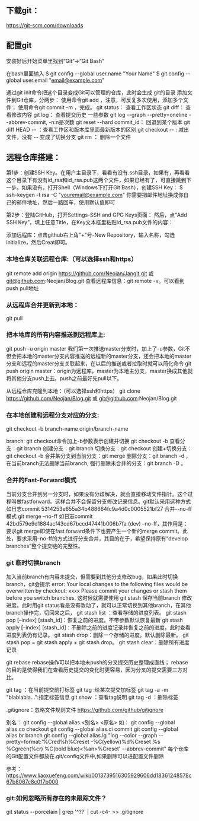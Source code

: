 ## 下载git：
https://git-scm.com/downloads

## 配置git
安装好后开始菜单里找到“Git”->“Git Bash”

在bash里面输入
$ git config --global user.name "Your Name"
$ git config --global user.email "email@example.com"

通过git init命令把这个目录变成Git可以管理的仓库，此时会生成.git的目录
添加文件到Git仓库，分两步：
使用命令git add <file>，注意，可反复多次使用，添加多个文件；
使用命令git commit -m <message>，完成。
git status： 查看工作区状态
git diff： 查看修改内容
git log： 查看提交历史 一些参数 git log --graph --pretty=oneline --abbrev-commit, -n:n是次数
git reset --hard commit_id： 回退到某个版本
git diff HEAD -- <filename>：查看工作区和版本库里面最新版本的区别
git checkout -- <filename>: 减出文件，没有 -- 变成了切换分支
git rm <filename>： 删除一个文件

## 远程仓库搭建：
第1步：创建SSH Key。在用户主目录下，看看有没有.ssh目录，如果有，再看看这个目录下有没有id_rsa和id_rsa.pub这两个文件，如果已经有了，可直接跳到下一步。如果没有，打开Shell（Windows下打开Git Bash），创建SSH Key：
$ ssh-keygen -t rsa -C "youremail@example.com"
你需要把邮件地址换成你自己的邮件地址，然后一路回车，使用默认值即可

第2步：登陆GitHub，打开Settings-SSH and GPG Keys页面：
然后，点“Add SSH Key”，填上任意Title，在Key文本框里粘贴id_rsa.pub文件的内容：

添加远程库：点击github右上角"+"号-New Repository，输入名称，勾选initialize，然后Creat即可。

### 本地仓库关联远程仓库:（可以选择ssh和https）
git remote add origin https://github.com/Neojan/Jangit.git 或 git@github.com:Neojan/Blog.git
查看远程库信息：git remote -v。可以看到push pull地址

### 从远程库合并更新到本地：
git pull

### 把本地库的所有内容推送到远程库上: 
git push -u origin master
我们第一次推送master分支时，加上了-u参数，Git不但会把本地的master分支内容推送的远程新的master分支，还会把本地的master分支和远程的master分支关联起来，在以后的推送或者拉取时就可以简化命令
git push origin master：origin为远程库，master为本地主分支，master换成其他就将其他分支push上去。push之前最好先pull以下。

从远程仓库克隆到本地：（可以选择ssh和https）
git clone https://github.com/Neojan/Blog.git 或 git@github.com:Neojan/Blog.git

### 在本地创建和远程分支对应的分支:
git checkout -b branch-name origin/branch-name

branch: 
git checkout命令加上-b参数表示创建并切换
git checkout -b <name> 
查看分支：git branch
创建分支：git branch <name>
切换分支：git checkout <name>
创建+切换分支：git checkout -b <name>
合并某分支到当前分支：git merge <name>
删除分支：git branch -d <name>，在当前branch无法删除当前branch,
强行删除未合并的分支：git branch -D <name>。

### 合并的Fast-Forward模式
当前分支合并到另一分支时，如果没有分歧解决，就会直接移动文件指针。这个过程叫做fastforward。这样合并不会保留分支修改记录信息。git默认采用这种方式
如日志commit 5314253e655a34b488664fc9a4d0c0005521bf27
合并--no-ff模式
git merge –no-ff <name>
如日志commit 42bd579e9d1884acf43cd67bccd47441b006b7fa (dev)
–no-ff，其作用是：要求git merge即使在fast forward条件下也要产生一个新的merge commit。此处，要求采用–no-ff的方式进行分支合并，其目的在于，希望保持原有“develop branches”整个提交链的完整性。

### git 临时切换branch
加入当前branch有内容未提交，但需要到其他分支修改bug，如果此时切换branch，git会提示
error: Your local changes to the following files would be overwritten by checkout:
        xxxx
Please commit your changes or stash them before you switch branches.
这时候就需要使用 git stash 保存当前branch 修改进度。此时用git status看是没有改动了，就可以正常切换到其他branch，在其他branch操作完，切回来之后，
git stash list ：查看存储的进度列表。
git stash pop [–index] [stash_id]：恢复之前的进度。不带参数默认恢复最新
git stash apply [–index] [stash_id]：不删除之前的进度记录并恢复之前的进度，此时查看进度列表仍有记录。
git stash drop：删除一个存储的进度。默认删除最新。
git stash pop = git stash apply + git stash drop。
git stash clear：删除所有进度记录

git rebase
rebase操作可以把本地未push的分叉提交历史整理成直线；
rebase的目的是使得我们在查看历史提交的变化时更容易，因为分叉的提交需要三方对比。

git tag <name>：在当前提交前打标签
git tag <tagname> <commit id>:给某次提交加标签
git tag -a <tagname> -m "blablabla...":指定标签信息
git show <tagname>：查看tag说明
git tag -d <tagname>：删除标签

.gitignore：忽略文件规则文件 https://github.com/github/gitignore

别名：
git config --global alias.<别名> <原名>
如：
git config --global alias.co checkout
git config --global alias.ci commit
git config --global alias.br branch
git config --global alias.lg "log --color --graph --pretty=format:'%Cred%h%Creset -%C(yellow)%d%Creset %s %Cgreen(%cr) %C(bold blue)<%an>%Creset' --abbrev-commit"
每个仓库的Git配置文件都放在.git/config文件中,如果删除可以进配置文件删除

参考：
https://www.liaoxuefeng.com/wiki/0013739516305929606dd18361248578c67b8067c8c017b000

### git:如何忽略所有存在的未跟踪文件？
git status --porcelain | grep '^??' | cut -c4- >> .gitignore
